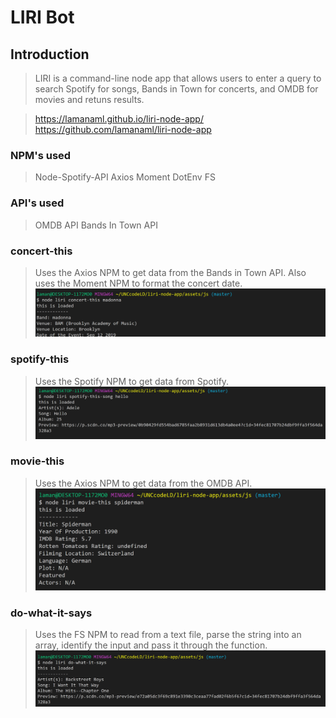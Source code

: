 # LIRI Bot

## Introduction

> LIRI is a command-line node app that allows users to enter a query to search Spotify for songs, Bands in Town for concerts, and OMDB for movies and retuns results.

> https://lamanaml.github.io/liri-node-app/
> https://github.com/lamanaml/liri-node-app

### NPM's used
>Node-Spotify-API
>Axios
>Moment
>DotEnv
>FS

### API's used
>OMDB API
>Bands In Town API


### concert-this
>Uses the Axios NPM to get data from the Bands in Town API.  Also uses the Moment NPM to format the concert date. 
![concert-this](assets/images/concert-this.png)

### spotify-this
>Uses the Spotify NPM to get data from  Spotify.
![spotify-this](assets/images/spotify-this.png)
      
### movie-this
>Uses the Axios NPM to get data from the OMDB API.
![movie-this](assets/images/movie-this.png)
     
### do-what-it-says
>Uses the FS NPM to read from a text file, parse the string into an array, identify the input and pass it through the function.
![do-what-it-says](assets/images/do-what-it-says.png)
 